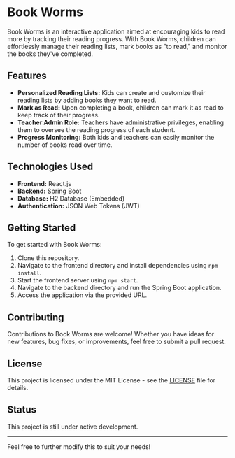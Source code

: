 # Book Worms

Book Worms is an interactive application aimed at encouraging kids to read more by tracking their reading progress. With Book Worms, children can effortlessly manage their reading lists, mark books as "to read," and monitor the books they've completed.

## Features

- **Personalized Reading Lists:** Kids can create and customize their reading lists by adding books they want to read.
- **Mark as Read:** Upon completing a book, children can mark it as read to keep track of their progress.
- **Teacher Admin Role:** Teachers have administrative privileges, enabling them to oversee the reading progress of each student.
- **Progress Monitoring:** Both kids and teachers can easily monitor the number of books read over time.

## Technologies Used

- **Frontend:** React.js
- **Backend:** Spring Boot
- **Database:** H2 Database (Embedded)
- **Authentication:** JSON Web Tokens (JWT)

## Getting Started

To get started with Book Worms:

1. Clone this repository.
2. Navigate to the frontend directory and install dependencies using `npm install`.
3. Start the frontend server using `npm start`.
4. Navigate to the backend directory and run the Spring Boot application.
5. Access the application via the provided URL.

## Contributing

Contributions to Book Worms are welcome! Whether you have ideas for new features, bug fixes, or improvements, feel free to submit a pull request.

## License

This project is licensed under the MIT License - see the [LICENSE](LICENSE) file for details.

## Status

This project is still under active development.

---

Feel free to further modify this to suit your needs!
